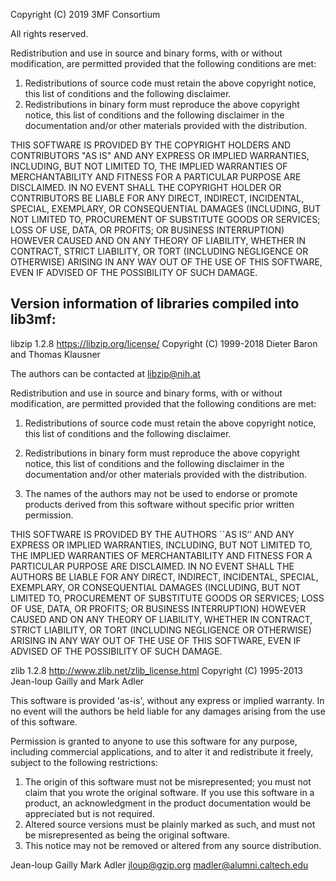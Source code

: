Copyright (C) 2019 3MF Consortium

All rights reserved.

Redistribution and use in source and binary forms, with or without modification,
are permitted provided that the following conditions are met:

1. Redistributions of source code must retain the above copyright notice, this
list of conditions and the following disclaimer.
2. Redistributions in binary form must reproduce the above copyright notice,
this list of conditions and the following disclaimer in the documentation
and/or other materials provided with the distribution.

THIS SOFTWARE IS PROVIDED BY THE COPYRIGHT HOLDERS AND CONTRIBUTORS "AS IS" AND
ANY EXPRESS OR IMPLIED WARRANTIES, INCLUDING, BUT NOT LIMITED TO, THE IMPLIED
WARRANTIES OF MERCHANTABILITY AND FITNESS FOR A PARTICULAR PURPOSE ARE
DISCLAIMED. IN NO EVENT SHALL THE COPYRIGHT HOLDER OR CONTRIBUTORS BE LIABLE FOR
ANY DIRECT, INDIRECT, INCIDENTAL, SPECIAL, EXEMPLARY, OR CONSEQUENTIAL DAMAGES
(INCLUDING, BUT NOT LIMITED TO, PROCUREMENT OF SUBSTITUTE GOODS OR SERVICES;
LOSS OF USE, DATA, OR PROFITS; OR BUSINESS INTERRUPTION) HOWEVER CAUSED AND
ON ANY THEORY OF LIABILITY, WHETHER IN CONTRACT, STRICT LIABILITY, OR TORT
(INCLUDING NEGLIGENCE OR OTHERWISE) ARISING IN ANY WAY OUT OF THE USE OF THIS
SOFTWARE, EVEN IF ADVISED OF THE POSSIBILITY OF SUCH DAMAGE.


Version information of libraries compiled into lib3mf:
-----------------------------------------

libzip 1.2.8
https://libzip.org/license/
Copyright (C) 1999-2018 Dieter Baron and Thomas Klausner

The authors can be contacted at libzip@nih.at

Redistribution and use in source and binary forms, with or without
modification, are permitted provided that the following conditions
are met:

1. Redistributions of source code must retain the above copyright
 notice, this list of conditions and the following disclaimer.

2. Redistributions in binary form must reproduce the above copyright
 notice, this list of conditions and the following disclaimer in
 the documentation and/or other materials provided with the
 distribution.

3. The names of the authors may not be used to endorse or promote
 products derived from this software without specific prior
 written permission.

THIS SOFTWARE IS PROVIDED BY THE AUTHORS ``AS IS’’ AND ANY EXPRESS
OR IMPLIED WARRANTIES, INCLUDING, BUT NOT LIMITED TO, THE IMPLIED
WARRANTIES OF MERCHANTABILITY AND FITNESS FOR A PARTICULAR PURPOSE
ARE DISCLAIMED. IN NO EVENT SHALL THE AUTHORS BE LIABLE FOR ANY
DIRECT, INDIRECT, INCIDENTAL, SPECIAL, EXEMPLARY, OR CONSEQUENTIAL
DAMAGES (INCLUDING, BUT NOT LIMITED TO, PROCUREMENT OF SUBSTITUTE
GOODS OR SERVICES; LOSS OF USE, DATA, OR PROFITS; OR BUSINESS
INTERRUPTION) HOWEVER CAUSED AND ON ANY THEORY OF LIABILITY,
WHETHER IN CONTRACT, STRICT LIABILITY, OR TORT (INCLUDING
NEGLIGENCE OR OTHERWISE) ARISING IN ANY WAY OUT OF THE USE OF
THIS SOFTWARE, EVEN IF ADVISED OF THE POSSIBILITY OF SUCH DAMAGE.


zlib 1.2.8
http://www.zlib.net/zlib_license.html
Copyright (C) 1995-2013 Jean-loup Gailly and Mark Adler

This software is provided 'as-is', without any express or implied
  warranty.  In no event will the authors be held liable for any damages
  arising from the use of this software.

Permission is granted to anyone to use this software for any purpose,
including commercial applications, and to alter it and redistribute it
freely, subject to the following restrictions:

1. The origin of this software must not be misrepresented; you must not
claim that you wrote the original software. If you use this software
in a product, an acknowledgment in the product documentation would be
appreciated but is not required.
2. Altered source versions must be plainly marked as such, and must not be
misrepresented as being the original software.
3. This notice may not be removed or altered from any source distribution.

Jean-loup Gailly        Mark Adler
jloup@gzip.org          madler@alumni.caltech.edu

